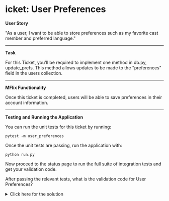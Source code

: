 # icket: User Preferences

**User Story**

"As a user, I want to be able to store preferences such as my favorite cast member and preferred language."

---

**Task**

For this Ticket, you'll be required to implement one method in db.py, update_prefs. This method allows updates to be made to the "preferences" field in the users collection.

---

**MFlix Functionality**

Once this ticket is completed, users will be able to save preferences in their account information.

---

**Testing and Running the Application**

You can run the unit tests for this ticket by running:

```
pytest -m user_preferences
```

Once the unit tests are passing, run the application with:

```
python run.py
```

Now proceed to the status page to run the full suite of integration tests and get your validation code.

After passing the relevant tests, what is the validation code for User Preferences?

<details>
  <summary>Click here for the solution</summary>
    Answer: 5aabe31503ac76bc4f73e267
</details>

